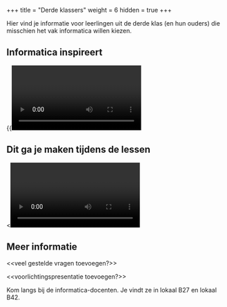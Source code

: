 +++
title = "Derde klassers"
weight = 6
hidden = true
+++

Hier vind je informatie voor leerlingen uit de derde klas (en hun ouders) die misschien het vak informatica willen kiezen.

<!--more-->

## Informatica inspireert

{{<video video_id="nKIu9yen5nc">}}

## Dit ga je maken tijdens de lessen

<<video toevoegen van rondje door lokaal>>

## Meer informatie 

<<veel gestelde vragen toevoegen?>>

<<voorlichtingspresentatie toevoegen?>>

Kom langs bij de informatica-docenten. Je vindt ze in lokaal B27 en lokaal B42. 

